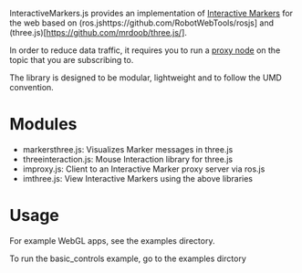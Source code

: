 InteractiveMarkers.js provides an implementation of [Interactive Markers](http://www.ros.org/wiki/interactive_markers) 
for the web based on (ros.jshttps://github.com/RobotWebTools/rosjs] and 
(three.js)[https://github.com/mrdoob/three.js/].

In order to reduce data traffic, it requires you to run a 
[proxy node](https://github.com/dgossow/interactive_marker_proxy) on the topic that you are subscribing to.

The library is designed to be modular, lightweight and to follow the UMD convention. 

Modules
=======
 * markersthree.js: Visualizes Marker messages in three.js
 * threeinteraction.js: Mouse Interaction library for three.js
 * improxy.js: Client to an Interactive Marker proxy server via ros.js
 * imthree.js: View Interactive Markers using the above libraries

Usage
=====

For example WebGL apps, see the examples directory.

To run the basic_controls example, go to the examples dirctory